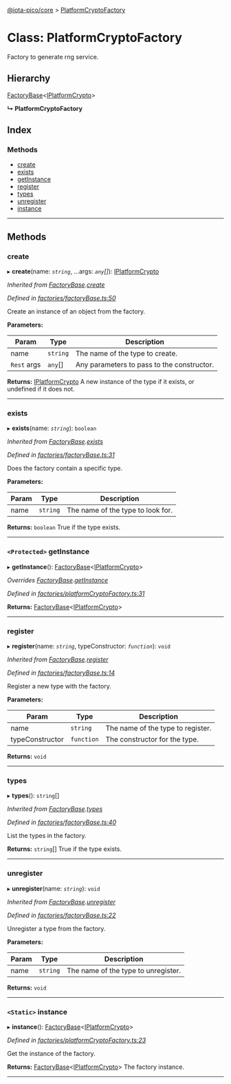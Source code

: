 [@iota-pico/core](../README.md) > [PlatformCryptoFactory](../classes/platformcryptofactory.md)

# Class: PlatformCryptoFactory

Factory to generate rng service.

## Hierarchy

 [FactoryBase](factorybase.md)<[IPlatformCrypto](../interfaces/iplatformcrypto.md)>

**↳ PlatformCryptoFactory**

## Index

### Methods

* [create](platformcryptofactory.md#create)
* [exists](platformcryptofactory.md#exists)
* [getInstance](platformcryptofactory.md#getinstance)
* [register](platformcryptofactory.md#register)
* [types](platformcryptofactory.md#types)
* [unregister](platformcryptofactory.md#unregister)
* [instance](platformcryptofactory.md#instance)

---

## Methods

<a id="create"></a>

###  create

▸ **create**(name: *`string`*, ...args: *`any`[]*): [IPlatformCrypto](../interfaces/iplatformcrypto.md)

*Inherited from [FactoryBase](factorybase.md).[create](factorybase.md#create)*

*Defined in [factories/factoryBase.ts:50](https://github.com/iota-pico/core/blob/0ebbbcc/src/factories/factoryBase.ts#L50)*

Create an instance of an object from the factory.

**Parameters:**

| Param | Type | Description |
| ------ | ------ | ------ |
| name | `string` |  The name of the type to create. |
| `Rest` args | `any`[] |  Any parameters to pass to the constructor. |

**Returns:** [IPlatformCrypto](../interfaces/iplatformcrypto.md)
A new instance of the type if it exists, or undefined if it does not.

___
<a id="exists"></a>

###  exists

▸ **exists**(name: *`string`*): `boolean`

*Inherited from [FactoryBase](factorybase.md).[exists](factorybase.md#exists)*

*Defined in [factories/factoryBase.ts:31](https://github.com/iota-pico/core/blob/0ebbbcc/src/factories/factoryBase.ts#L31)*

Does the factory contain a specific type.

**Parameters:**

| Param | Type | Description |
| ------ | ------ | ------ |
| name | `string` |  The name of the type to look for. |

**Returns:** `boolean`
True if the type exists.

___
<a id="getinstance"></a>

### `<Protected>` getInstance

▸ **getInstance**(): [FactoryBase](factorybase.md)<[IPlatformCrypto](../interfaces/iplatformcrypto.md)>

*Overrides [FactoryBase](factorybase.md).[getInstance](factorybase.md#getinstance)*

*Defined in [factories/platformCryptoFactory.ts:31](https://github.com/iota-pico/core/blob/0ebbbcc/src/factories/platformCryptoFactory.ts#L31)*

**Returns:** [FactoryBase](factorybase.md)<[IPlatformCrypto](../interfaces/iplatformcrypto.md)>

___
<a id="register"></a>

###  register

▸ **register**(name: *`string`*, typeConstructor: *`function`*): `void`

*Inherited from [FactoryBase](factorybase.md).[register](factorybase.md#register)*

*Defined in [factories/factoryBase.ts:14](https://github.com/iota-pico/core/blob/0ebbbcc/src/factories/factoryBase.ts#L14)*

Register a new type with the factory.

**Parameters:**

| Param | Type | Description |
| ------ | ------ | ------ |
| name | `string` |  The name of the type to register. |
| typeConstructor | `function` |  The constructor for the type. |

**Returns:** `void`

___
<a id="types"></a>

###  types

▸ **types**(): `string`[]

*Inherited from [FactoryBase](factorybase.md).[types](factorybase.md#types)*

*Defined in [factories/factoryBase.ts:40](https://github.com/iota-pico/core/blob/0ebbbcc/src/factories/factoryBase.ts#L40)*

List the types in the factory.

**Returns:** `string`[]
True if the type exists.

___
<a id="unregister"></a>

###  unregister

▸ **unregister**(name: *`string`*): `void`

*Inherited from [FactoryBase](factorybase.md).[unregister](factorybase.md#unregister)*

*Defined in [factories/factoryBase.ts:22](https://github.com/iota-pico/core/blob/0ebbbcc/src/factories/factoryBase.ts#L22)*

Unregister a type from the factory.

**Parameters:**

| Param | Type | Description |
| ------ | ------ | ------ |
| name | `string` |  The name of the type to unregister. |

**Returns:** `void`

___
<a id="instance"></a>

### `<Static>` instance

▸ **instance**(): [FactoryBase](factorybase.md)<[IPlatformCrypto](../interfaces/iplatformcrypto.md)>

*Defined in [factories/platformCryptoFactory.ts:23](https://github.com/iota-pico/core/blob/0ebbbcc/src/factories/platformCryptoFactory.ts#L23)*

Get the instance of the factory.

**Returns:** [FactoryBase](factorybase.md)<[IPlatformCrypto](../interfaces/iplatformcrypto.md)>
The factory instance.

___


